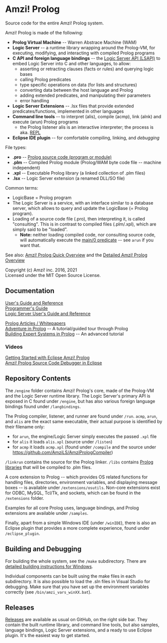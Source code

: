 # Amzi! Prolog

Source code for the entire Amzi! Prolog system.

Amzi! Prolog is made of the following:
  - **Prolog Virtual Machine** -- Warren Abstrace Machine (WAM)
  - **Logic Server** -- a runtime library wrapping around the Prolog-VM, for executing, modifying, and interacting with compiled Prolog programs
  - **C API and foreign language bindings** -- the [Logic Server API (LSAPI)](https://www.amzi.com/manuals/amzi/ls/lsapirf.htm) to embed Logic Server into C and other languages, to allow:
    - asserting or retracting clauses (facts or rules) and querying logic bases
    - calling Prolog predicates
    - type specific operations on data (for lists and structures)
    - converting data between the host language and Prolog
    - adding extended predicates, and manipulating their parameters
    - error handling
  - **Logic Server Extensions** -- .lsx files that provide extended predicates/functions, implemented in other languages
  - **Command line tools** -- to interpret (alis), compile (acmp), link (alnk) and execute (arun) Prolog programs
    - the Prolog listener alis is an interactive interpreter; the process is aka. [REPL](https://en.wikipedia.org/wiki/Read%E2%80%93eval%E2%80%93print_loop)
  - **Eclipse IDE plugin** -- for comfortable compiling, linking, and *debugging*

File types:
  - **.pro** -- <u>Prolog source code (program or module)</u>
  - **.plm** -- Compiled Prolog module (Prolog/WAM byte code file -- machine independent)
  - **.xpl** -- Executable Prolog library (a linked collection of .plm files)
  - **.lsx** -- Logic Server extension (a renamed DLL/SO file)

Common terms:
  - LogicBase = Prolog program
  - The Logic Server is a service, with an interface similar to a database server, which allows to query and update the LogicBase (= Prolog program).
  - Loading of a source code file (.pro), then interpreting it, is called "consulting". This is in contrast to compiled files (.plm/.xpl), which are simply said to be "loaded".
    - **Note:** neither loading compiled code, nor consulting source code, will automatically execute the [main/0 predicate](https://www.amzi.com/manuals/amzi/ls/lsprguid.htm#MainEntryPoints) -- see `arun` if you want that.

See also: [Amzi! Prolog Quick Overview](http://www.amzi.com/manuals/amzi/pro/pug_overview.htm) and the [Detailed Amzi! Prolog Overview](https://www.amzi.com/AmziPrologLogicServer/white_papers/amzi_overview.php)

Copyright (c) Amzi! inc. 2016, 2021    
Licensed under the MIT Open Source License.

## Documentation
[User's Guide and Reference](https://www.amzi.com/manuals/amzi/pro/top.htm)    
[Programmer's Guide](https://www.amzi.com/manuals/amzi/ls/lsprguid.htm)    
[Logic Server User's Guide and Reference](https://www.amzi.com/manuals/amzi/ls/lstop.htm)   
    
[Prolog Articles / Whitepapers](https://www.amzi.com/manuals/amzi/articles/doc.html)    
[Adventure in Prolog](https://www.amzi.com/manuals/amzi/aip/advfrtop.htm) -- A tutorial/guided tour through Prolog    
[Building Expert Systems in Prolog](https://www.amzi.com/manuals/amzi/xsip/xsipfrtop.htm) --  An advanced tutorial

### Videos
[Getting Started with Eclipse Amzi! Prolog](https://www.youtube.com/watch?v=EMxLnn2I9yo)    
[Amzi! Prolog Source Code Debugger in Eclipse](https://www.youtube.com/watch?v=fewTmnarfu8)    

## Repository Contents

The `/engine` folder contains Amzi! Prolog's core, made of the Prolog-VM and the Logic Server runtime library.
The Logic Server's primary API is exposed in C found under `/engine`, but has also various foreign language bindings found under `/langbindings`.

The Prolog compiler, listener, and runner are found under `/run`. `acmp`, `arun`, and `alis` are the exact same executable, their actual purpose is identified by their filename only:
- for `arun`, the engine/Logic Server simply executes the passed `.xpl` file
- for `alis` it loads `alis.xpl` (source under `/listen`)
- for `acmp` it loads `acmp.xpl` (found under `/compile` and the source under https://github.com/AmziLS/AmziPrologCompiler)

`/linkrun` contains the source for the Prolog linker. `/libs` contains [Prolog libraries](https://www.amzi.com/manuals/amzi/libs/doc.html) that will be compiled to .plm files.

A core extension to Prolog -- which provides OS related functions for handling files, directories, environment variables, and displaying message boxes -- is available under `/extensions/osutils`. Non-core extensions exist for ODBC, MySQL, Tcl/Tk, and sockets, which can be found in the `/extensions` folder.

Examples for all core Prolog uses, language bindings, and Prolog extensions are available under `/samples`.

Finally, apart from a simple Windows IDE (under `/winIDE`), there is also an Eclipse plugin that provides a more complete experience, found under `/eclipse_plugin`.

## Building and Debugging

For building the whole system, see the `/make` subdirectory. There are [detailed building instructions for Windows](https://github.com/AmziLS/AmziProlog/blob/master/Windows%20compilation%20instructions.md).

Individual components can be built using the make files in each subdirectory. It is also possible to load the .sln files in Visual Studio for debugging. Make sure that you have set up the environment variables correctly (see `/bin/amzi_vars_winXX.bat`).

## Releases

[Releases](https://github.com/AmziLS/AmziProlog/releases) are available as usual on GitHub, on the right side bar. They contain the built runtime library, and command line tools, but also samples, language bindings, Logic Server extensions, and a ready to use Eclipse plugin. It's the easiest way to get started.
